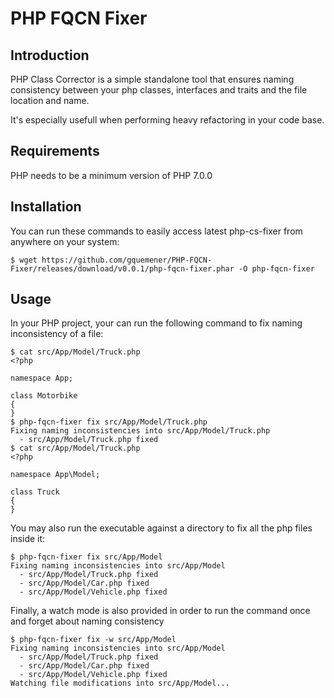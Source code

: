 # PHP FQCN Fixer

## Introduction

PHP Class Corrector is a simple standalone tool that ensures naming consistency between your php classes, interfaces
and traits and the file location and name.

It's especially usefull when performing heavy refactoring in your code base.

## Requirements

PHP needs to be a minimum version of PHP 7.0.0

## Installation

You can run these commands to easily access latest php-cs-fixer from anywhere on your system:

```
$ wget https://github.com/gquemener/PHP-FQCN-Fixer/releases/download/v0.0.1/php-fqcn-fixer.phar -O php-fqcn-fixer
```

## Usage

In your PHP project, your can run the following command to fix naming inconsistency of a file:

```
$ cat src/App/Model/Truck.php
<?php

namespace App;

class Motorbike
{
}
$ php-fqcn-fixer fix src/App/Model/Truck.php
Fixing naming inconsistencies into src/App/Model/Truck.php
  - src/App/Model/Truck.php fixed
$ cat src/App/Model/Truck.php
<?php

namespace App\Model;

class Truck
{
}
```

You may also run the executable against a directory to fix all the php files inside it:

```
$ php-fqcn-fixer fix src/App/Model
Fixing naming inconsistencies into src/App/Model
  - src/App/Model/Truck.php fixed
  - src/App/Model/Car.php fixed
  - src/App/Model/Vehicle.php fixed
```

Finally, a watch mode is also provided in order to run the command once and forget about naming consistency
```
$ php-fqcn-fixer fix -w src/App/Model
Fixing naming inconsistencies into src/App/Model
  - src/App/Model/Truck.php fixed
  - src/App/Model/Car.php fixed
  - src/App/Model/Vehicle.php fixed
Watching file modifications into src/App/Model...
```
